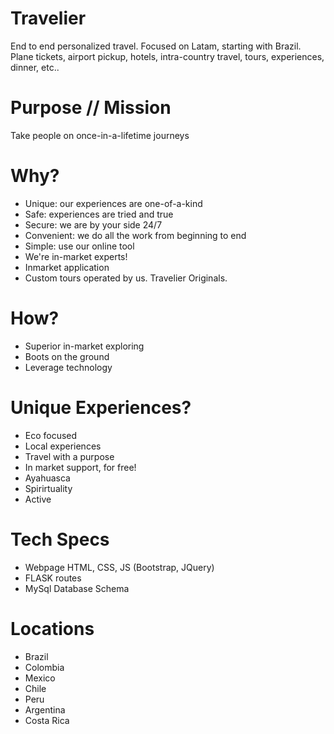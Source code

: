 # Travelier
End to end personalized travel.  Focused on Latam, starting with Brazil.  Plane tickets, airport pickup, hotels, intra-country travel, tours, experiences, dinner, etc..

# Purpose // Mission
Take people on once-in-a-lifetime journeys

# Why?
- Unique:  our experiences are one-of-a-kind
- Safe:  experiences are tried and true
- Secure:  we are by your side 24/7
- Convenient:  we do all the work from beginning to end
- Simple:  use our online tool
- We're in-market experts!
- Inmarket application
- Custom tours operated by us.  Travelier Originals.

# How?
- Superior in-market exploring
- Boots on the ground
- Leverage technology

# Unique Experiences?
- Eco focused
- Local experiences
- Travel with a purpose
- In market support, for free!
- Ayahuasca
- Spirirtuality
- Active

# Tech Specs
- Webpage HTML, CSS, JS (Bootstrap, JQuery)
- FLASK routes
- MySql Database Schema

# Locations
- Brazil
- Colombia
- Mexico
- Chile
- Peru
- Argentina
- Costa Rica
